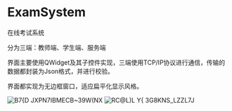 # ExamSystem

在线考试系统

分为三端：教师端、学生端、服务端

界面主要使用QWidget及其子控件实现，三端使用TCP/IP协议进行通信，传输的数据都封装为Json格式，并进行校验。

界面都实现为无边框窗口，适应扁平化显示风格。


![B7{D JXPN7IBMECB~39W(NX](https://user-images.githubusercontent.com/36651688/179362238-d54afb87-3d4a-4970-b2f2-e019a481054a.png)
![RC@L)L Y{ 3G8KNS_LZZL7J](https://user-images.githubusercontent.com/36651688/179362240-f121d506-6af0-4dc3-b218-79407a959635.png)
